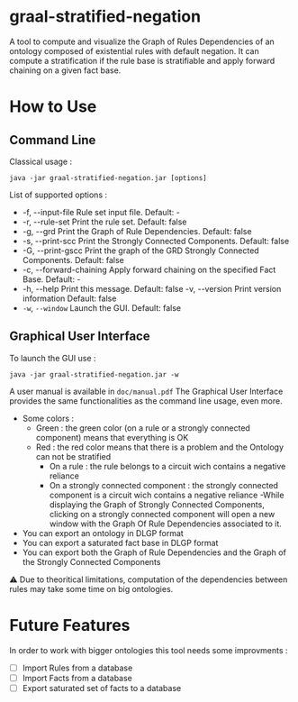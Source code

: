 # graal-stratified-negation
A tool to compute and visualize the Graph of Rules Dependencies of an ontology composed of existential rules with default negation. It can compute a stratification if the rule base is stratifiable and apply forward chaining on a given fact base.

# How to Use
## Command Line
Classical usage :

```java -jar graal-stratified-negation.jar [options]```

List of supported options : 
- -f, --input-file
 Rule set input file.
 Default: -
- -r, --rule-set
  Print the rule set.
  Default: false
- -g, --grd
 Print the Graph of Rule Dependencies.
 Default: false
- -s, --print-scc
  Print the Strongly Connected Components.
  Default: false
- -G, --print-gscc
  Print the graph of the GRD Strongly Connected Components.
  Default: false
- -c, --forward-chaining
 Apply forward chaining on the specified Fact Base.
 Default: -
- -h, --help
 Print this message.
 Default: false
  -v, --version
  Print version information
Default: false
- `-w`, `--window`
  Launch the GUI.
  Default: false
                
## Graphical User Interface
To launch the GUI use :

```java -jar graal-stratified-negation.jar -w```

A user manual is available in `doc/manual.pdf` The Graphical User Interface provides the same functionalities as the command line usage, even more.
- Some colors :
    * Green : the green color (on a rule or a strongly connected component) means that everything is OK
    * Red : the red color means that there is a problem and the Ontology can not be stratified
        - On a rule : the rule belongs to a circuit wich contains a negative reliance
        - On a strongly connected component : the strongly connected component is a circuit wich contains a negative reliance
-While displaying the Graph of Strongly Connected Components, clicking on a strongly connected component will open a new window with the Graph Of Rule Dependencies associated to it.
- You can export an ontology in DLGP format
- You can export a saturated fact base in DLGP format
- You can export both the Graph of Rule Dependencies and the Graph of the Strongly Connected Components

:warning: Due to theoritical limitations, computation of the dependencies between rules may take some time on big ontologies.

# Future Features
In order to work with bigger ontologies this tool needs some improvments :
- [ ] Import Rules from a database
- [ ] Import Facts from a database
- [ ] Export saturated set of facts to a database